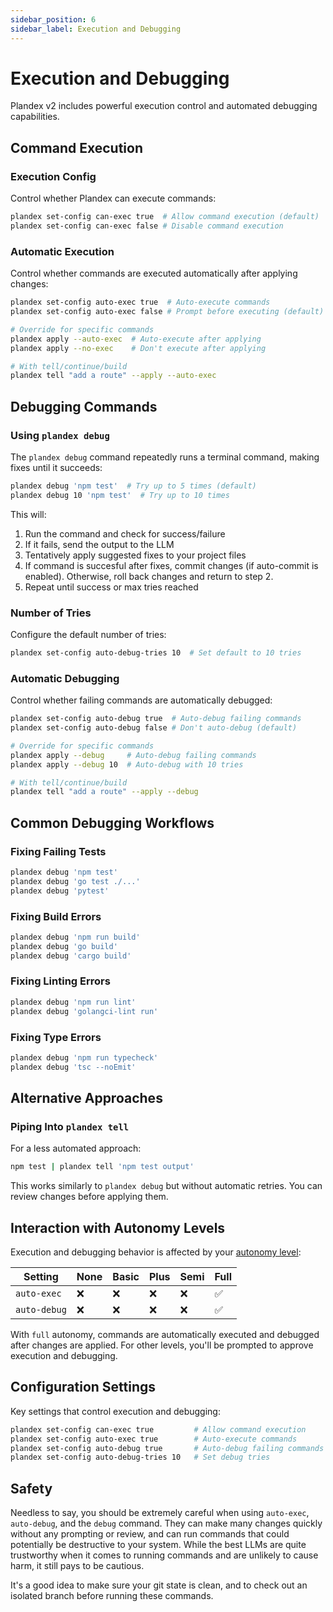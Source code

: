 ```yaml
---
sidebar_position: 6
sidebar_label: Execution and Debugging
---
```


# Execution and Debugging

Plandex v2 includes powerful execution control and automated debugging capabilities.

## Command Execution

### Execution Config

Control whether Plandex can execute commands:

```bash
plandex set-config can-exec true  # Allow command execution (default)
plandex set-config can-exec false # Disable command execution
```

### Automatic Execution

Control whether commands are executed automatically after applying changes:

```bash
plandex set-config auto-exec true  # Auto-execute commands
plandex set-config auto-exec false # Prompt before executing (default)

# Override for specific commands
plandex apply --auto-exec  # Auto-execute after applying
plandex apply --no-exec    # Don't execute after applying

# With tell/continue/build
plandex tell "add a route" --apply --auto-exec
```

## Debugging Commands

### Using `plandex debug`

The `plandex debug` command repeatedly runs a terminal command, making fixes until it succeeds:

```bash
plandex debug 'npm test'  # Try up to 5 times (default)
plandex debug 10 'npm test'  # Try up to 10 times
```

This will:

1. Run the command and check for success/failure
2. If it fails, send the output to the LLM
3. Tentatively apply suggested fixes to your project files
4. If command is succesful after fixes, commit changes (if auto-commit is enabled). Otherwise, roll back changes and return to step 2.
5. Repeat until success or max tries reached

### Number of Tries

Configure the default number of tries:

```bash
plandex set-config auto-debug-tries 10  # Set default to 10 tries
```

### Automatic Debugging

Control whether failing commands are automatically debugged:

```bash
plandex set-config auto-debug true  # Auto-debug failing commands
plandex set-config auto-debug false # Don't auto-debug (default)

# Override for specific commands
plandex apply --debug     # Auto-debug failing commands
plandex apply --debug 10  # Auto-debug with 10 tries

# With tell/continue/build
plandex tell "add a route" --apply --debug
```

## Common Debugging Workflows

### Fixing Failing Tests

```bash
plandex debug 'npm test'
plandex debug 'go test ./...'
plandex debug 'pytest'
```

### Fixing Build Errors

```bash
plandex debug 'npm run build'
plandex debug 'go build'
plandex debug 'cargo build'
```

### Fixing Linting Errors

```bash
plandex debug 'npm run lint'
plandex debug 'golangci-lint run'
```

### Fixing Type Errors

```bash
plandex debug 'npm run typecheck'
plandex debug 'tsc --noEmit'
```

## Alternative Approaches

### Piping Into `plandex tell`

For a less automated approach:

```bash
npm test | plandex tell 'npm test output'
```

This works similarly to `plandex debug` but without automatic retries. You can review changes before applying them.

## Interaction with Autonomy Levels

Execution and debugging behavior is affected by your [autonomy level](./autonomy.md):

| Setting      | None | Basic | Plus | Semi | Full |
| ------------ | ---- | ----- | ---- | ---- | ---- |
| `auto-exec`  | ❌   | ❌    | ❌   | ❌   | ✅   |
| `auto-debug` | ❌   | ❌    | ❌   | ❌   | ✅   |

With `full` autonomy, commands are automatically executed and debugged after changes are applied. For other levels, you'll be prompted to approve execution and debugging.

## Configuration Settings

Key settings that control execution and debugging:

```bash
plandex set-config can-exec true         # Allow command execution
plandex set-config auto-exec true        # Auto-execute commands
plandex set-config auto-debug true       # Auto-debug failing commands
plandex set-config auto-debug-tries 10   # Set debug tries
```

## Safety

Needless to say, you should be extremely careful when using `auto-exec`, `auto-debug`, and the `debug` command. They can make many changes quickly without any prompting or review, and can run commands that could potentially be destructive to your system. While the best LLMs are quite trustworthy when it comes to running commands and are unlikely to cause harm, it still pays to be cautious.

It's a good idea to make sure your git state is clean, and to check out an isolated branch before running these commands.
